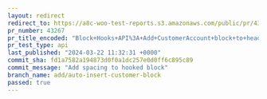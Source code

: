 ```yaml
---
layout: redirect
redirect_to: https://a8c-woo-test-reports.s3.amazonaws.com/public/pr/43267/api/index.html
pr_number: 43267
pr_title_encoded: "Block+Hooks+API%3A+Add+CustomerAccount+block+to+header"
pr_test_type: api
last_published: "2024-03-22 11:32:31 +0000"
commit_sha: fd1a7582a194873d0f0a1dc257e0d0ff6c895c89
commit_message: "Add spacing to hooked block"
branch_name: add/auto-insert-customer-block
passed: true
---
```


